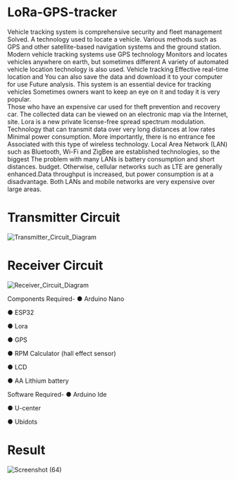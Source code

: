 # LoRa-GPS-tracker




Vehicle tracking system is comprehensive security and fleet management Solved. A technology used to locate a vehicle. Various methods such as GPS and other satellite-based navigation systems and the ground station. Modern vehicle tracking systems use GPS technology Monitors and locates vehicles anywhere on earth, but sometimes different 
A variety of automated vehicle location technology is also used.  Vehicle tracking Effective real-time location and You can also save the data  and download it to your computer  for use Future analysis. This system is an essential device for tracking vehicles Sometimes owners want to keep an eye on it and today it is very popular.  
Those who have an expensive car used for theft prevention and recovery car. The collected data  can be viewed on an electronic map via the Internet, site. Lora is a new private license-free spread spectrum modulation. Technology that can transmit data over very long distances at low rates Minimal power consumption. More importantly, there is no entrance fee Associated with this type of wireless technology. Local Area Network (LAN) such as Bluetooth, Wi-Fi and ZigBee are  established technologies, so the biggest 
The problem with many LANs is battery consumption and short distances. budget. Otherwise, cellular networks such as LTE are generally enhanced.Data throughput is increased, but power consumption is at a disadvantage. Both LANs and mobile networks are very expensive over large areas.


# Transmitter Circuit
![Transmitter_Circuit_Diagram](https://user-images.githubusercontent.com/51321472/185962855-964f5865-3b43-4197-8033-14f220868177.png)

# Receiver Circuit
![Receiver_Circuit_Diagram](https://user-images.githubusercontent.com/51321472/185962869-84b1bcef-b813-43c2-bee3-3a898dda6b4b.png)


Components Required-
● Arduino Nano

● ESP32

● Lora

● GPS

● RPM Calculator (hall effect sensor)

● LCD

● AA Lithium battery


 Software Required-
● Arduino Ide

● U-center

● Ubidots


# Result

![Screenshot (64)](https://user-images.githubusercontent.com/51321472/185963847-bfcfda28-b8aa-4a9f-9fc0-0da148223ab1.png)

  
